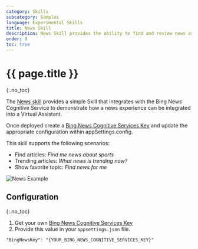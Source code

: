 ```yaml
---
category: Skills
subcategory: Samples
language: Experimental Skills
title: News Skill
description: News Skill provides the ability to find and review news articles.
order: 8
toc: true
---
```


# {{ page.title }}
{:.no_toc}

The [News skill]({{site.repo}}/tree/master/skills/csharp/experimental/newsskill) provides a simple Skill that integrates with the Bing News Cognitive Service to demonstrate how a news experience can be integrated into a Virtual Assistant.

Once deployed create a [Bing News Cognitive Services Key](https://azure.microsoft.com/en-us/services/cognitive-services/bing-news-search-api/) and update the appropriate configuration within appSettings.config.

This skill supports the following scenarios:
- Find articles: *Find me news about sports*
- Trending articles: *What news is trending now?*
- Show favorite topic: *Find news for me*

![News Example]({{site.baseurl}}/assets/images/skills-news-transcript.png)

## Configuration
{:.no_toc}

1. Get your own [Bing News Cognitive Services Key](https://azure.microsoft.com/en-us/services/cognitive-services/bing-news-search-api/)
1. Provide this value in your `appsettings.json` file.

```
"BingNewsKey": "{YOUR_BING_NEWS_COGNITIVE_SERVICES_KEY}"
```
